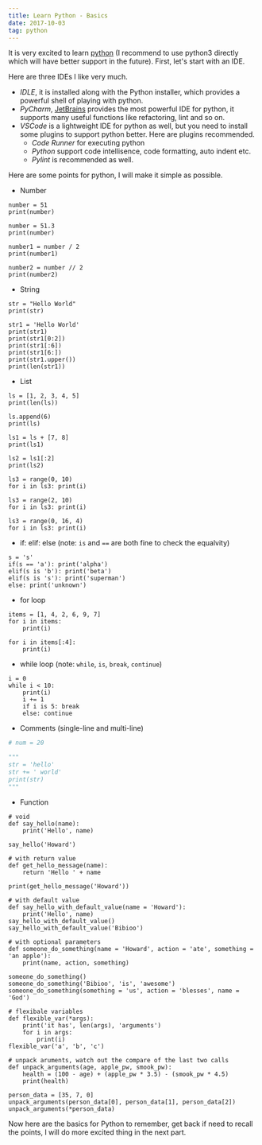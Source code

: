 ```yaml
---
title: Learn Python - Basics
date: 2017-10-03
tag: python
---
```


It is very excited to learn [python](https://www.python.org) (I recommend to use python3 directly which will have better support in the future). First, let's start with an IDE. 

Here are three IDEs I like very much.
- _IDLE_, it is installed along with the Python installer, which provides a powerful shell of playing with python. 
- _PyCharm_, [JetBrains](https://jetbrains.com) provides the most powerful IDE for python, it supports many useful functions like refactoring, lint and so on.
- _VSCode_ is a lightweight IDE for python as well, but you need to install some plugins to support python better. Here are plugins recommended.
    - _Code Runner_ for executing python
    - _Python_ support code intellisence, code formatting, auto indent etc.
    - _Pylint_ is recommended as well.

Here are some points for python, I will make it simple as possible.

- Number
```
number = 51
print(number)

number = 51.3
print(number)

number1 = number / 2
print(number1)

number2 = number // 2
print(number2)
```

- String
```
str = "Hello World"
print(str)

str1 = 'Hello World'
print(str1)
print(str1[0:2])
print(str1[:6])
print(str1[6:])
print(str1.upper())
print(len(str1))
```

- List
```
ls = [1, 2, 3, 4, 5]
print(len(ls))

ls.append(6)
print(ls)

ls1 = ls + [7, 8]
print(ls1)

ls2 = ls1[:2]
print(ls2)

ls3 = range(0, 10)
for i in ls3: print(i)

ls3 = range(2, 10)
for i in ls3: print(i)

ls3 = range(0, 16, 4)
for i in ls3: print(i)
```

- if: elif: else (note: `is` and `==` are both fine to check the equalvity)
```
s = 's'
if(s == 'a'): print('alpha')
elif(s is 'b'): print('beta')
elif(s is 's'): print('superman')
else: print('unknown')
```

- for loop
```
items = [1, 4, 2, 6, 9, 7]
for i in items: 
    print(i)

for i in items[:4]:
    print(i)
```

- while loop (note: `while`, `is`, `break`, `continue`)
```
i = 0
while i < 10:
    print(i)
    i += 1
    if i is 5: break
    else: continue
```

- Comments (single-line and multi-line)
```python
# num = 20

"""
str = 'hello'
str += ' world'
print(str)
"""
```

- Function
```
# void
def say_hello(name): 
    print('Hello', name)

say_hello('Howard')

# with return value
def get_hello_message(name):
    return 'Hello ' + name

print(get_hello_message('Howard'))

# with default value
def say_hello_with_default_value(name = 'Howard'):
    print('Hello', name)
say_hello_with_default_value()
say_hello_with_default_value('Bibioo')

# with optional parameters
def someone_do_something(name = 'Howard', action = 'ate', something = 'an apple'):
    print(name, action, something)

someone_do_something()
someone_do_something('Bibioo', 'is', 'awesome')
someone_do_something(something = 'us', action = 'blesses', name = 'God')

# flexibale variables
def flexible_var(*args):
    print('it has', len(args), 'arguments')
    for i in args:
        print(i)
flexible_var('a', 'b', 'c')

# unpack aruments, watch out the compare of the last two calls
def unpack_arguments(age, apple_pw, smook_pw):
    health = (100 - age) + (apple_pw * 3.5) - (smook_pw * 4.5)
    print(health)

person_data = [35, 7, 0]
unpack_arguments(person_data[0], person_data[1], person_data[2])
unpack_arguments(*person_data)
```

Now here are the basics for Python to remember, get back if need to recall the points, I will do more excited thing in the next part.